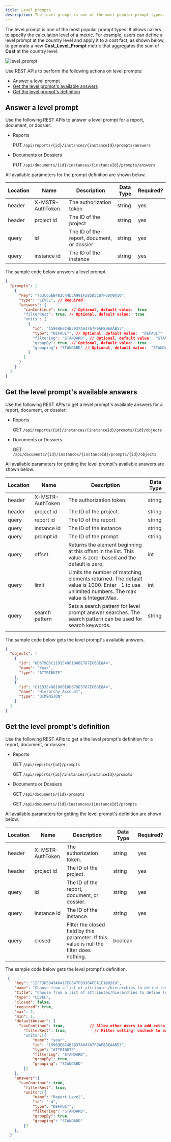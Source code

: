 ```yaml
---
title: Level prompts
description: The level prompt is one of the most popular prompt types. It allows callers to specify the calculation level of a metric. For example, users can define a level prompt at the country level and apply it to a cost fact, as shown below, to generate a new **Cost_Level_Prompt** metric that aggregates the sum of **Cost** at the country level.
---
```


The level prompt is one of the most popular prompt types. It allows callers to specify the calculation level of a metric. For example, users can define a level prompt at the country level and apply it to a cost fact, as shown below, to generate a new **Cost_Level_Prompt** metric that aggregates the sum of **Cost** at the country level.

![level_prompt](../../../images/level_prompt.png)

Use REST APIs to perform the following actions on level prompts:

- [Answer a level prompt](#answer-a-level-prompt)
- [Get the level prompt's available answers](#get-the-level-prompts-available-answers)
- [Get the level prompt's definition](#get-the-level-prompts-definition)

## Answer a level prompt

Use the following REST APIs to answer a level prompt for a report, document, or dossier:

- Reports

  PUT `/api/reports/{id}/instances/{instanceId}/prompts/answers`

- Documents or Dossiers

  PUT `/api/documents/{id}/instances/{instanceId}/prompts/answers`

All available parameters for the prompt definition are shown below.

| Location | Name             | Description                                | Data Type | Required? |
| -------- | ---------------- | ------------------------------------------ | --------- | --------- |
| header   | X-MSTR-AuthToken | The authorization token                    | string    | yes       |
| header   | project id       | The ID of the project                      | string    | yes       |
| query    | id               | The ID of the report, document, or dossier | string    | yes       |
| query    | instance id      | The ID of the instance                     | string    | yes       |

The sample code below answers a level prompt.

```json
{
  "prompts": [
    {
      "key": "753C65EB402C44D3A991F285D3CB7F6D@0@10",
      "type": "LEVEL", // Required
      "answers": {
        "canContinue": true, // Optional, default value:  true
        "filterRest": true, // Optional, default value:  true
        "units": [
          {
            "id": "15969E6C4B5037A647A7F9AF80EAAB53",
            "type": "DEFAULT", // Optional, default value:  "DEFAULT"
            "filtering": "STANDARD", // Optional, default value:  "STANDARD"
            "groupBy": true, // Optional, default value:  true
            "grouping": "STANDARD" // Optional, default value:  "STANDARD"
          }
        ]
      }
    }
  ]
}
```

## Get the level prompt's available answers

Use the following REST APIs to get a level prompt's available answers for a report, document, or dossier:

- Reports

  GET `/api/reports/{id}/instances/{instanceId}/prompts/{id}/objects`

- Documents or Dossiers

  GET `/api/documents/{id}/instances/{instanceId}/prompts/{id}/objects`

All available parameters for getting the level prompt's available answers are shown below.

| Location | Name             | Description                                                                                                                                  | Data Type |
| -------- | ---------------- | -------------------------------------------------------------------------------------------------------------------------------------------- | --------- |
| header   | X-MSTR-AuthToken | The authorization token.                                                                                                                     | string    |
| header   | project id       | The ID of the project.                                                                                                                       | string    |
| query    | report id        | The ID of the report.                                                                                                                        | string    |
| query    | instance id      | The ID of the instance.                                                                                                                      | string    |
| query    | prompt id        | The ID of the prompt.                                                                                                                        | string    |
| query    | offset           | Returns the element beginning at this offset in the list. This value is zero-based and the default is zero.                                  | int       |
| query    | limit            | Limits the number of matching elements returned. The default value is 1000. Enter -1 to use unlimited numbers. The max value is Integer.Max. | int       |
| query    | search pattern   | Sets a search pattern for level prompt answer searches. The search pattern can be used for search keywords.                                  | string    |
|          |                  |                                                                                                                                              |           |

The sample code below gets the level prompt's available answers.

```json
{
  "objects": [
    {
      "id": "8D679D3C11D3E4981000E787EC6DE8A4",
      "name": "Year",
      "type": "ATTRIBUTE"
    },
    {
      "id": "C11D3E4981000E8D679D3787EC6DE8A4",
      "name": "Hierarchy Account",
      "type": "DIMENSION"
    }
  ]
}
```

## Get the level prompt's definition

Use the following REST APIs to get a the level prompt's definition for a report, document, or dossier:

- Reports

  GET `/api/reports/{id}/prompts`

  GET `/api/reports/{id}/instances/{instanceId}/prompts`

- Documents or Dossiers

  GET `/api/documents/{id}/prompts`

  GET `/api/documents/{id}/instances/{instanceId}/prompts`

All available parameters for getting the level prompt's definition are shown below.

| Location | Name             | Description                                                                               | Data Type | Required? |
| -------- | ---------------- | ----------------------------------------------------------------------------------------- | --------- | --------- |
| header   | X-MSTR-AuthToken | The authorization token.                                                                  | string    | yes       |
| header   | project id       | The ID of the project.                                                                    | string    | yes       |
| query    | id               | The ID of the report, document, or dossier.                                               | string    | yes       |
| query    | instance id      | The ID of the instance.                                                                   | string    | yes       |
| query    | closed           | Filter the closed field by this parameter. If this value is null the filter does nothing. | boolean   |           |

The sample code below gets the level prompt's definition.

```json
 {
    "key": "12FF3D5D43A6A17E8847FB9304FEA1E1@0@10",
    "name": "Choose from a list of attributes/hierarchies to define level.",
    "title": "Choose from a list of attributes/hierarchies to define level.",,
    "type": "LEVEL",
    "closed": false,
    "required": true,
    "max": 2,
    "min": 1,
    "defaultAnswer": {
      "canContinue": true,           // Allow other users to add extra units to this definition
        "filterRest": true,            // Filter setting: uncheck to exclude attributes absent in report or level(dimensionality)
        "units":[{
            "name": "year",
            "id": "15969E6C4B5037A647A7F9AF80EAAB53",
            "type": "ATTRIBUTE",
            "filtering": "STANDARD",
            "groupBy": true,
            "grouping": "STANDARD"
        }]
    },
    "answers":{
      "canContinue": true,
        "filterRest": true,
        "units":[{
            "name": "Report Level",
            "id": "-4",
            "type": "DEFAULT",
            "filtering": "STANDARD",
            "groupBy": true,
            "grouping": "STANDARD"
        }]
    },
  }
```
